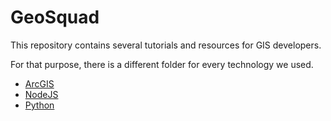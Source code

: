 # GeoSquad
This repository contains several tutorials and resources for GIS developers.

For that purpose, there is a different folder for every technology we used.

- [ArcGIS](https://github.com/Geo-Developers/geosquad/tree/master/ArcGIS)
- [NodeJS](https://github.com/Geo-Developers/geosquad/tree/master/NodeJS)
- [Python](https://github.com/Geo-Developers/geosquad/tree/master/Python)

